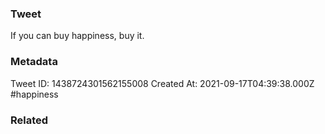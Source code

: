 ### Tweet
If you can buy happiness, buy it.

### Metadata
Tweet ID: 1438724301562155008
Created At: 2021-09-17T04:39:38.000Z
#happiness

### Related

